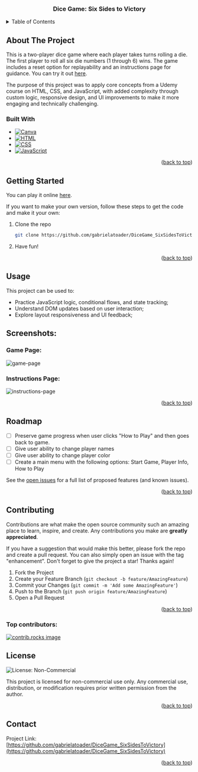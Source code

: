 <h3 align="center">Dice Game: Six Sides to Victory</h3>

<!-- TABLE OF CONTENTS -->
<details>
  <summary>Table of Contents</summary>
  <ol>
    <li>
      <a href="#about-the-project">About The Project</a>
      <ul>
        <li><a href="#built-with">Built With</a></li>
      </ul>
    </li>
    <li>
      <a href="#getting-started">Getting Started</a>      
    </li>
    <li><a href="#usage">Usage</a></li>
    <li>
      <a href="#screenshots">Screenshots</a>
      <ul>
        <li><a href="#game-page">Game Page</a></li>
        <li><a href="#instructions-page">Instructions Page</a></li>
      </ul>
    </li>
    <li><a href="#roadmap">Roadmap</a></li>
    <li><a href="#license">License</a></li>
    <li><a href="#contributing">Contributions</a></li>
    <li><a href="#contact">Contact</a></li>    
  </ol>
</details>

<!-- ABOUT THE PROJECT -->
## About The Project

This is a two-player dice game where each player takes turns rolling a die. The first player to roll all six die numbers (1 through 6) wins. 
The game includes a reset option for replayability and an instructions page for guidance. You can try it out [here](https://gabrielatoader.github.io/DiceGame_SixSidesToVictory/).

The purpose of this project was to apply core concepts from a Udemy course on HTML, CSS, and JavaScript, with added complexity through custom logic, responsive design, and UI improvements to make it more engaging and technically challenging.

### Built With

* [![Canva][canva-shield]][canva-url]
* [![HTML][html-shield]][html-url]
* [![CSS][css-shield]][css-url]
* [![JavaScript][javascript-shield]][javascript-url]

<p align="right">(<a href="#readme-top">back to top</a>)</p>



<!-- GETTING STARTED -->
## Getting Started

You can play it online [here](https://gabrielatoader.github.io/DiceGame_SixSidesToVictory/).

If you want to make your own version, follow these steps to get the code and make it your own:

1. Clone the repo
   ```sh
   git clone https://github.com/gabrielatoader/DiceGame_SixSidesToVictory.git
   ```
2. Have fun!

<p align="right">(<a href="#readme-top">back to top</a>)</p>



<!-- USAGE EXAMPLES -->
## Usage

This project can be used to:
* Practice JavaScript logic, conditional flows, and state tracking;
* Understand DOM updates based on user interaction;
* Explore layout responsiveness and UI feedback;

## Screenshots:

### Game Page:
![game-page](https://github.com/user-attachments/assets/97dc1d9b-09ec-4e01-b18b-0431852a56dc)

### Instructions Page:
![instructions-page](https://github.com/user-attachments/assets/525b4fc3-6622-4f4b-ae00-6c4a0b3e2ca3)

<p align="right">(<a href="#readme-top">back to top</a>)</p>



<!-- ROADMAP -->
## Roadmap

- [ ] Preserve game progress when user clicks "How to Play" and then goes back to game.
- [ ] Give user ability to change player names
- [ ] Give user ability to change player color
- [ ] Create a main menu with the following options: Start Game, Player Info, How to Play

See the [open issues](https://github.com/gabrielatoader/DiceGame_SixSidesToVictory/issues) for a full list of proposed features (and known issues).

<p align="right">(<a href="#readme-top">back to top</a>)</p>



<!-- CONTRIBUTING -->
## Contributing

Contributions are what make the open source community such an amazing place to learn, inspire, and create. Any contributions you make are **greatly appreciated**.

If you have a suggestion that would make this better, please fork the repo and create a pull request. You can also simply open an issue with the tag "enhancement".
Don't forget to give the project a star! Thanks again!

1. Fork the Project
2. Create your Feature Branch (`git checkout -b feature/AmazingFeature`)
3. Commit your Changes (`git commit -m 'Add some AmazingFeature'`)
4. Push to the Branch (`git push origin feature/AmazingFeature`)
5. Open a Pull Request

<p align="right">(<a href="#readme-top">back to top</a>)</p>

### Top contributors:

<a href="https://github.com/gabrielatoader/DiceGame_SixSidesToVictory/graphs/contributors">
  <img src="https://contrib.rocks/image?repo=gabrielatoader/DiceGame_SixSidesToVictory" alt="contrib.rocks image" />
</a>



<!-- LICENSE -->
## License

![License: Non-Commercial](https://img.shields.io/badge/license-Non--Commercial-lightgrey)

This project is licensed for non-commercial use only. Any commercial use, distribution, or modification requires prior written permission from the author.

<p align="right">(<a href="#readme-top">back to top</a>)</p>



<!-- CONTACT -->
## Contact

Project Link: [https://github.com/gabrielatoader/DiceGame_SixSidesToVictory](https://github.com/gabrielatoader/DiceGame_SixSidesToVictory)

<p align="right">(<a href="#readme-top">back to top</a>)</p>

<!-- MARKDOWN LINKS & IMAGES -->
<!-- https://www.markdownguide.org/basic-syntax/#reference-style-links -->
[linkedin-shield]: https://img.shields.io/badge/-LinkedIn-black.svg?style=for-the-badge&logo=linkedin&colorB=555
[linkedin-url]: https://linkedin.com/in/gabriela-toader
[product-screenshot]: https://github.com/user-attachments/assets/dc4ed8dc-0da4-4132-ae1b-74031329f65b

[canva-shield]: https://img.shields.io/badge/Canva-%2300C4CC.svg?&style=for-the-badge&logo=Canva&logoColor=white
[canva-url]: https://www.canva.com/
[javascript-shield]: https://img.shields.io/badge/JavaScript-323330?style=for-the-badge&logo=javascript&logoColor=F7DF1E
[javascript-url]: https://developer.mozilla.org/en-US/docs/Web/JavaScript
[html-shield]: https://img.shields.io/badge/HTML5-E34F26?style=for-the-badge&logo=html5&logoColor=white
[html-url]: https://developer.mozilla.org/en-US/docs/Web/HTML
[css-shield]: https://img.shields.io/badge/CSS3-1572B6?style=for-the-badge&logo=css3&logoColor=white
[css-url]: https://developer.mozilla.org/en-US/docs/Web/CSS
